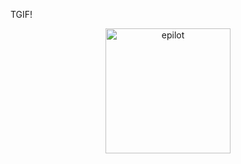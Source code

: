 TGIF!
<p align="center"><img alt="epilot" src="[https://raw.githubusercontent.com/epilot-dev/hiring/9505142cb947e178c9839c1f3429af4590b19a45/epilot_Logo_nur_Icon_regenbogen_RGB_angepasst.svg](https://raw.githubusercontent.com/epilot-dev/hiring/9505142cb947e178c9839c1f3429af4590b19a45/epilot_Logo_nur_Icon_regenbogen_RGB_angepasst.svg)" width="200"></p>

